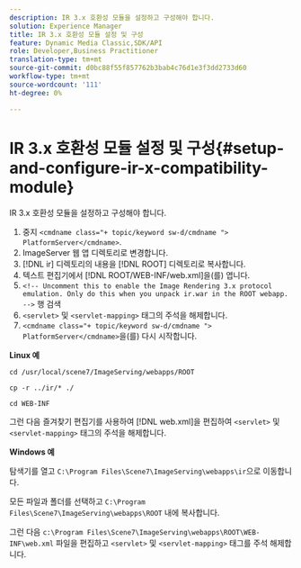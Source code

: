 ```yaml
---
description: IR 3.x 호환성 모듈을 설정하고 구성해야 합니다.
solution: Experience Manager
title: IR 3.x 호환성 모듈 설정 및 구성
feature: Dynamic Media Classic,SDK/API
role: Developer,Business Practitioner
translation-type: tm+mt
source-git-commit: d0bc88f55f857762b3bab4c76d1e3f3dd2733d60
workflow-type: tm+mt
source-wordcount: '111'
ht-degree: 0%

---
```



# IR 3.x 호환성 모듈 설정 및 구성{#setup-and-configure-ir-x-compatibility-module}

IR 3.x 호환성 모듈을 설정하고 구성해야 합니다.

1. 중지 `<cmdname class="+ topic/keyword sw-d/cmdname ">  PlatformServer</cmdname>`.
1. ImageServer 웹 앱 디렉토리로 변경합니다.
1. [!DNL ir] 디렉토리의 내용을 [!DNL ROOT] 디렉토리로 복사합니다.
1. 텍스트 편집기에서 [!DNL ROOT/WEB-INF/web.xml]을(를) 엽니다.
1. `<!-- Uncomment this to enable the Image Rendering 3.x protocol emulation. Only do this when you unpack ir.war in the ROOT webapp. -->` 행 검색
1. `<servlet>` 및 `<servlet-mapping>` 태그의 주석을 해제합니다.
1. `<cmdname class="+ topic/keyword sw-d/cmdname ">  PlatformServer</cmdname>`을(를) 다시 시작합니다.

**Linux 예**

`cd /usr/local/scene7/ImageServing/webapps/ROOT`

`cp -r ../ir/* ./`

`cd WEB-INF`

그런 다음 즐겨찾기 편집기를 사용하여 [!DNL web.xml]을 편집하여 `<servlet>` 및 `<servlet-mapping>` 태그의 주석을 해제합니다.

**Windows 예**

탐색기를 열고 `C:\Program Files\Scene7\ImageServing\webapps\ir`으로 이동합니다.

모든 파일과 폴더를 선택하고 `C:\Program Files\Scene7\ImageServing\webapps\ROOT` 내에 복사합니다.

그런 다음 `c:\Program Files\Scene7\ImageServing\webapps\ROOT\WEB-INF\web.xml` 파일을 편집하고 `<servlet>` 및 `<servlet-mapping>` 태그를 주석 해제합니다.
